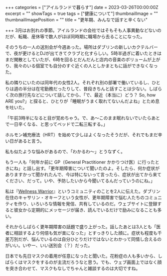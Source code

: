+++
categories = ["アイルランドで暮らす"]
date = 2023-03-26T00:00:00Z
excerpt = ""
showTags = true
tags = ["健康について"]
thumbnailImage = ""
thumbnailImagePosition = ""
title = "更年期、みんなで話すと辛くない"

+++
3月はお別れの季節。アイルランドの会社ではそもそも人事異動などないのだが、転職、産休等で数人がほぼ同時期に職場から去ることになった。

<!--more-->

そのうちの一人の送別会が今週あった。場所はダブリンの新しいカクテルバーで、夜が更けるとDJが出てきてクラブと化すらしい。5時半過ぎに着いたときはまだ閑散としていたが、6時を回るとだんだんと店内の音楽のボリュームが上がり、我々のいる個室でも自分のすぐ近くの人としかまともに話ができなくなった。

私の隣りにいたのは同年代の女性2人。それぞれ別の部署で働いているし、ひとりは週の半分は在宅勤務だったりして、普段きちんと話すことは少ない。しばらく次の旅行先などについて話してから、「で、最近（本当に）どう？ So, how ARE you?」と探ると、ひとりが「睡眠がうまく取れてないんだよね」とため息を吐いた。

「午前3時半になると目が覚めちゃう。で、あ～このまま眠れないでいたらあとで一日辛くなる、と思ってベッドで二転三転する。」

ホルモン補充療法（HRT）を始めて少しはよくなったそうだが、それでもまだ辛い日があると言う。

私も似たような悩みがあるので、「わかるわ〜」とうなずく。

もう一人も「何年か前に GP（General Practitioner かかりつけ医）に行ったときにね」と話し出す。「更年期障害について聞いたのよ。そしたら、何か症状がありますかって聞かれたんで、今は特にないって言ったら、症状が出てから来てください、だって。いや、予防したいから今聞いてるんだっていうのにね。」

私は『[Wellness Warrior](https://www.wellnesswarrior.ie/)』というコミュニティのことを2人に伝えた。ダブリン在住のキャサリン・オキーフという女性が、更年期障害で悩む人たちのコミュニティを作り、いろいろな情報を発信、共有しているのだ。ウェブサイトに登録すると彼女から定期的にメッセージが届き、読んでいるだけで励みになることも多い。

それからしばらく更年期障害の話題で盛り上がった。話したあとは3人とも「医者に相談するより何倍も気が楽になった」とすっきりした顔に。症状も程度も千差万別だが、悩んでいるのは自分ひとりだけではないとわかって同情し合えるのがいい。いやー、いい送別会（？）だった。

日本でも先日マスクの着用が任意になったと聞いた。花粉症の人も多いから、しばらくはマスクをするのが主流だろうなと思う。でも、ウェブ画面上ではなく顔を突き合わせて、マスクもなしでちゃんと雑談するのは大切ですね。